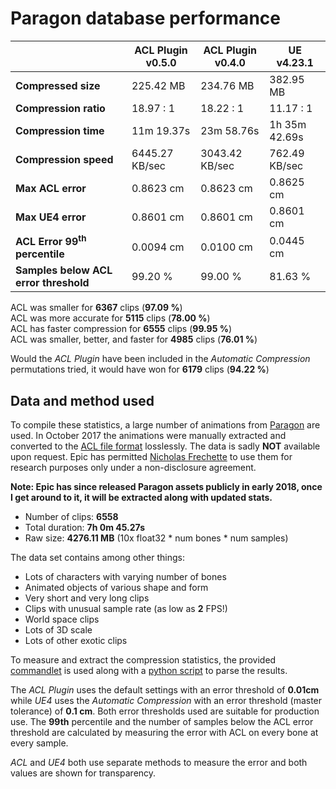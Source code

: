 # Paragon database performance

|                   | ACL Plugin v0.5.0 | ACL Plugin v0.4.0 | UE v4.23.1 |
| -------               | --------      | -------               | -------               |
| **Compressed size**   | 225.42 MB | 234.76 MB | 382.95 MB |
| **Compression ratio** | 18.97 : 1 | 18.22 : 1 | 11.17 : 1 |
| **Compression time**  | 11m 19.37s | 23m 58.76s | 1h 35m 42.69s |
| **Compression speed** | 6445.27 KB/sec | 3043.42 KB/sec | 762.49 KB/sec |
| **Max ACL error**     | 0.8623 cm | 0.8623 cm | 0.8625 cm    |
| **Max UE4 error**     | 0.8601 cm | 0.8601 cm | 0.8601 cm  |
| **ACL Error 99<sup>th</sup> percentile** | 0.0094 cm | 0.0100 cm | 0.0445 cm |
| **Samples below ACL error threshold** | 99.20 % | 99.00 % | 81.63 % |

ACL was smaller for **6367** clips (**97.09 %**)  
ACL was more accurate for **5115** clips (**78.00 %**)  
ACL has faster compression for **6555** clips (**99.95 %**)  
ACL was smaller, better, and faster for **4985** clips (**76.01 %**)  

Would the *ACL Plugin* have been included in the *Automatic Compression* permutations tried, it would have won for **6179** clips (**94.22 %**)

## Data and method used

To compile these statistics, a large number of animations from [Paragon](https://www.epicgames.com/paragon) are used.
In October 2017 the animations were manually extracted and converted to the [ACL file format](https://github.com/nfrechette/acl/blob/develop/docs/the_acl_file_format.md) losslessly. The data is sadly **NOT** available upon request.
Epic has permitted [Nicholas Frechette](https://github.com/nfrechette) to use them for research purposes only under a non-disclosure agreement.

**Note: Epic has since released Paragon assets publicly in early 2018, once I get around to it, it will be extracted along with updated stats.**

*  Number of clips: **6558**
*  Total duration: **7h 0m 45.27s**
*  Raw size: **4276.11 MB** (10x float32 * num bones * num samples)

The data set contains among other things:

*  Lots of characters with varying number of bones
*  Animated objects of various shape and form
*  Very short and very long clips
*  Clips with unusual sample rate (as low as **2** FPS!)
*  World space clips
*  Lots of 3D scale
*  Lots of other exotic clips

To measure and extract the compression statistics, the provided [commandlet](../ACLPlugin/Source/ACLPlugin/Classes/ACLStatsDumpCommandlet.h) is used along with a [python script](../Tools/stat_parser.py) to parse the results.

The *ACL Plugin* uses the default settings with an error threshold of **0.01cm** while *UE4* uses the *Automatic Compression* with an error threshold (master tolerance) of **0.1 cm**. Both error thresholds used are suitable for production use. The **99th** percentile and the number of samples below the ACL error threshold are calculated by measuring the error with ACL on every bone at every sample.

*ACL* and *UE4* both use separate methods to measure the error and both values are shown for transparency.